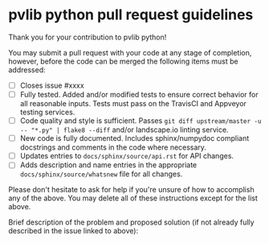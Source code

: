 pvlib python pull request guidelines
====================================

Thank you for your contribution to pvlib python!

You may submit a pull request with your code at any stage of completion, however, before the code can be merged the following items must be addressed:

 - [ ] Closes issue #xxxx
 - [ ] Fully tested. Added and/or modified tests to ensure correct behavior for all reasonable inputs. Tests must pass on the TravisCI and Appveyor testing services.
 - [ ] Code quality and style is sufficient. Passes ``git diff upstream/master -u -- "*.py" | flake8 --diff`` and/or landscape.io linting service.
 - [ ] New code is fully documented. Includes sphinx/numpydoc compliant docstrings and comments in the code where necessary.
 - [ ] Updates entries to `docs/sphinx/source/api.rst` for API changes.
 - [ ] Adds description and name entries in the appropriate `docs/sphinx/source/whatsnew` file for all changes.

Please don't hesitate to ask for help if you're unsure of how to accomplish any of the above. You may delete all of these instructions except for the list above.

Brief description of the problem and proposed solution (if not already fully described in the issue linked to above):
